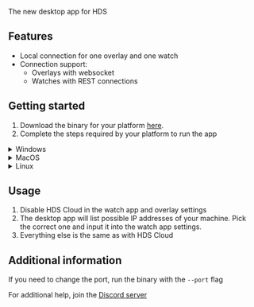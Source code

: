 The new desktop app for HDS

## Features

- Local connection for one overlay and one watch
- Connection support:
  - Overlays with websocket
  - Watches with REST connections

## Getting started

1. Download the binary for your platform [here](https://github.com/Rexios80/hds_desktop/releases/latest).
2. Complete the steps required by your platform to run the app

<details>
  <summary>Windows</summary>

1. Run the downloaded file
2. Click "Allow access" on this popup
![](https://i.imgur.com/CZr6Wcs.png)
</details>
   
<details>
  <summary>MacOS</summary>

1. Unzip the downloaded file and run it
2. Press "OK" on this popup:
![](https://i.imgur.com/2ZLn590.png)
3. Open System Preferences > Security & Privacy > General and click "Open Anyway"
![](https://i.imgur.com/CcyEWa3.png)
4. Click "Open" on this popup
![](https://i.imgur.com/JpTF1wR.png)
</details>

<details>
  <summary>Linux</summary>

1. Run the following in a terminal:
```bash
chmod +x hds_desktop
```
2. Run the app
</details>

## Usage

1. Disable HDS Cloud in the watch app and overlay settings
2. The desktop app will list possible IP addresses of your machine. Pick the correct one and input it into the watch app settings.
3. Everything else is the same as with HDS Cloud

## Additional information

If you need to change the port, run the binary with the `--port` flag

For additional help, join the [Discord server](https://discord.gg/FayYYcm)